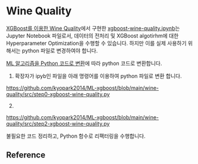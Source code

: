 # Wine Quality

[XGBoost를 이용한 Wine Quality](https://github.com/kyopark2014/ML-Algorithms/tree/main/kaggle/xgboost-wine-quality)에서 구현한 [xgboost-wine-quality.ipynb](https://github.com/kyopark2014/ML-Algorithms/blob/main/kaggle/xgboost-wine-quality/xgboost-wine-quality.ipynb)는 Jupyter Notebook 파일로서, 데이터의 전처리 및 XGBoost algotirhm에 대한 Hyperparameter Optimization을 수행할 수 있습니다. 하지만 이를 실제 사용하기 위해서는 python 파일로 변경하여야 합니다. 

[ML 알고리즘을 Python 코드로 변환](https://github.com/kyopark2014/ML-Algorithms/blob/main/python-translation.md)에 따라 python 코드로 변환합니다.

1) 확장자가 ipyb인 파일을 아래 명령어를 이용하여 python 파일로 변환 합니다. 

https://github.com/kyopark2014/ML-xgboost/blob/main/wine-quality/src/step0-xgboost-wine-quality.py

2) 

https://github.com/kyopark2014/ML-xgboost/blob/main/wine-quality/src/step2-xgboost-wine-quality.py

불필요한 코드 정리하고, Python 함수로 리팩터링을 수행합니다. 

## Reference 

